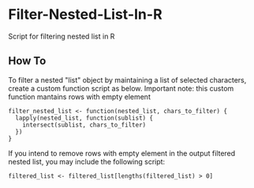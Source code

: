 # Filter-Nested-List-In-R
Script for filtering nested list in R

## How To
To filter a nested "list" object by maintaining a list of selected characters, create a custom function script as below. Important note: this custom function mantains rows with empty element

```
filter_nested_list <- function(nested_list, chars_to_filter) {
  lapply(nested_list, function(sublist) {
    intersect(sublist, chars_to_filter)
  })
}
```

If you intend to remove rows with empty element in the output filtered nested list, you may include the following script:
```
filtered_list <- filtered_list[lengths(filtered_list) > 0]
```

